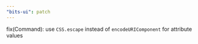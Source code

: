 ```yaml
---
"bits-ui": patch
---
```


fix(Command): use `CSS.escape` instead of `encodeURIComponent` for attribute values
